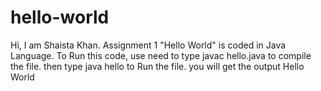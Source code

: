 # hello-world

Hi, 
I am Shaista Khan. Assignment 1 "Hello World" is coded in Java Language. To Run this code, use need to type javac hello.java to compile the file. then type java hello to Run the file. you will get the output Hello World 
